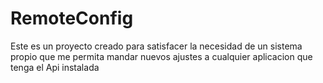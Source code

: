 # RemoteConfig
 Este es un proyecto creado para satisfacer la necesidad de un sistema propio que me permita mandar nuevos ajustes a cualquier aplicacion que tenga el Api instalada 
